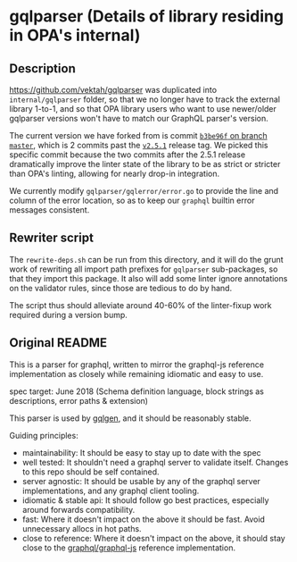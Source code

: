 # gqlparser (Details of library residing in OPA's internal)

## Description

https://github.com/vektah/gqlparser was duplicated into `internal/gqlparser` folder, so that we no longer have to track the external library 1-to-1, and so that OPA library users who want to use newer/older gqlparser versions won't have to match our GraphQL parser's version.

The current version we have forked from is commit [`b3be96f` on branch `master`](https://github.com/vektah/gqlparser/commit/b3be96ff69fa97682c43570dcb6f75d08fdf8586), which is 2 commits past the [`v2.5.1`](https://github.com/vektah/gqlparser/releases/tag/v2.5.1) release tag.
We picked this specific commit because the two commits after the 2.5.1 release dramatically improve the linter state of the library to be as strict or stricter than OPA's linting, allowing for nearly drop-in integration.

We currently modify `gqlparser/gqlerror/error.go` to provide the line and column of the error location, so as to keep our `graphql` builtin error messages consistent.

## Rewriter script

The `rewrite-deps.sh` can be run from this directory, and it will do the grunt work of rewriting all import path prefixes for `gqlparser` sub-packages, so that they import this package.
It also will add some linter ignore annotations on the validator rules, since those are tedious to do by hand.

The script thus should alleviate around 40-60% of the linter-fixup work required during a version bump.

## Original README

This is a parser for graphql, written to mirror the graphql-js reference implementation as closely while remaining idiomatic and easy to use.

spec target: June 2018 (Schema definition language, block strings as descriptions, error paths & extension)

This parser is used by [gqlgen](https://github.com/99designs/gqlgen), and it should be reasonably stable.

Guiding principles:

 - maintainability: It should be easy to stay up to date with the spec
 - well tested: It shouldn't need a graphql server to validate itself. Changes to this repo should be self contained.
 - server agnostic: It should be usable by any of the graphql server implementations, and any graphql client tooling.
 - idiomatic & stable api: It should follow go best practices, especially around forwards compatibility.
 - fast: Where it doesn't impact on the above it should be fast. Avoid unnecessary allocs in hot paths.
 - close to reference: Where it doesn't impact on the above, it should stay close to the [graphql/graphql-js](https://github.com/graphql/graphql-js) reference implementation.
